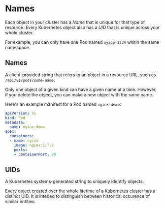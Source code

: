 # Names

Each object in your cluster has a *Name* that is unique for that type of resource. Every Kubernetes object also has a *UID* that is unique across your whole cluster.

For example, you can only have one Pod named `myapp-1234` whitin the same namespace.

## Names

A client-provided string that refers to an object in a resource URL, such as `/api/v1/pods/some-name`.

Only one object of a given kind can have a given name at a time. However, if you delete the object, you can make a new object with the same name.

Here's an example manifest for a Pod named `nginx-demo`:

```yaml
apiVersion: v1
kind: Pod
metadata:
  name: nginx-demo
spec:
  containers:
  - name: nginx
    image: nginx:1.7.9
    ports:
    - containerPort: 80
```

## UIDs

A Kubernetes systems-generated string to uniquely identify objects.

Every object created over the whole lifetime of a Kubernetes cluster has a distinct UID. It is inteded to distinguish between historical occurence of similar entities.